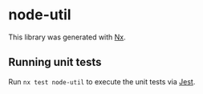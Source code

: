 # node-util

This library was generated with [Nx](https://nx.dev).

## Running unit tests

Run `nx test node-util` to execute the unit tests via [Jest](https://jestjs.io).

